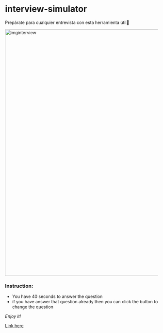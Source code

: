 # interview-simulator
Prepárate para cualquier entrevista con esta herramienta útil🎯

<img width="809" alt="imginterview" src="https://user-images.githubusercontent.com/116467977/205423690-ec51b58b-a50d-4e80-bb47-174d6467d83e.png">

### Instruction: ### 

* You have 40 seconds to answer the question
* if you have answer that question already then you can click the button to change the question

*Enjoy it!*

[Link here](https://josuerzz.github.io/interview-simulator/)


